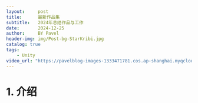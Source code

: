 ```yaml
---
layout:     post
title:      最新作品集
subtitle:   2024年总结作品与工作
date:       2024-12-25
author:     BY Pavel
header-img: img/Post-bg-StarKribi.jpg
catalog: true
tags:
    - Unity
video_url: "https://pavelblog-images-1333471781.cos.ap-shanghai.myqcloud.com/Profolio_H264.mp4"
---
```


# 1. 介绍

